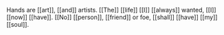 Hands are [[art]], [[and]] artists. [[The]] [[life]] [[I]] [[always]] wanted, [[I]] [[now]] [[have]]. [[No]] [[person]], [[friend]] or foe, [[shall]] [[have]] [[my]] [[soul]]. 